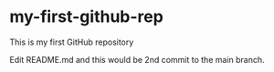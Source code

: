 # my-first-github-rep
This is my first GitHub repository

Edit README.md and this would be 2nd commit to the main branch.
